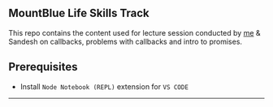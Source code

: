 ## MountBlue Life Skills Track

This repo contains the content used for lecture session conducted by [me](https://github.com/nodelike) & Sandesh on callbacks, problems with callbacks and intro to promises.

## Prerequisites
- Install `Node Notebook (REPL)` extension for `VS CODE`
---